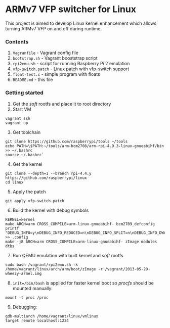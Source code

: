 # ARMv7 VFP switcher for Linux
This project is aimed to develop Linux kernel enhancement which allows turning ARMv7 VFP on and off during runtime.

### Contents
1. `Vagranfile` - Vagrant config file
2. `bootstrap.sh` - Vagrant booststrap script
3. `rpi2emu.sh` - script for running Raspberry Pi 2 emulation
4. `vfp-switch.patch` - Linux patch with vfp-switch support
5. `float-test.c` - simple program with floats
6. `README.md` - this file


### Getting started
1. Get the *soft* rootfs and place it to root directory
2. Start VM
```
vagrant ssh
vagrant up
```
3. Get toolchain
```
git clone https://github.com/raspberrypi/tools ~/tools
echo PATH=\$PATH:~/tools/arm-bcm2708/arm-rpi-4.9.3-linux-gnueabihf/bin >> ~/.bashrc
source ~/.bashrc`
```
4. Get the kernel
```
git clone --depth=1 --branch rpi-4.4.y https://github.com/raspberrypi/linux
cd linux
```
5. Apply the patch
```
git apply vfp-switch.patch
```
6. Build the kernel with debug symbols
```
KERNEL=kernel
make ARCH=arm CROSS_COMPILE=arm-linux-gnueabihf- bcm2709_defconfig
printf "DEBUG_INFO=y\nDEBUG_INFO_REDUCED=n\nDEBUG_INFO_SPLIT=n\nDEBUG_INFO_DWARF4=n\nGDB_SCRIPTS=y" >> .config
make -j8 ARCH=arm CROSS_COMPILE=arm-linux-gnueabihf- zImage modules dtbs
```
7. Run QEMU emulation with built kernel and *soft* rootfs
```
sudo bash /vagrant/rpi2emu.sh -k /home/vagrant/linux/arch/arm/boot/zImage -r /vagrant/2013-05-29-wheezy-armel.img
```
8. `init=/bin/bash` is applied for faster kernel boot so *procfs* should be mounted manually:
```
mount -t proc /proc
```
9. Debugging:
```
gdb-multiarch /home/vagrant/linux/vmlinux
target remote localhost:1234
```
